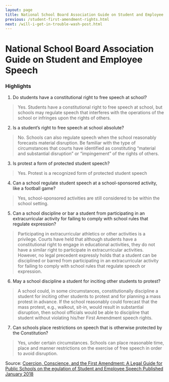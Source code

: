 ```yaml
---
layout: page
title: National School Board Association Guide on Student and Employee Speech
previous: /student-first-amendment-rights.html
next: /will-i-get-in-trouble-wash-post.html
---
```


National School Board Association Guide on Student and Employee Speech
======================
### Highlights

1. Do students have a constitutional right to free speech at school?
> Yes. Students have a constitutional right to free speech at school, but schools may regulate speech that interferes with the operations of the school or infringes upon the rights of others. 
					
2. Is a student’s right to free speech at school absolute?
> No. Schools can also regulate speech when the school reasonably forecasts material disruption. Be familiar with the type of circumstances that courts have identified as constituting “material and substantial disruption” or “impingement” of the rights of others. 
				
3. Is protest a form of protected student speech?
> Yes. Protest is a recognized form of protected student speech
				
4. Can a school regulate student speech at a school-sponsored activity, like a football game?
> Yes, school-sponsored activities are still considered to be within the school setting. 

5. Can a school discipline or bar a student from participating in an extracurricular activity for failing to comply with school rules that regulate expression?
> Participating in extracurricular athletics or other activities is a privilege. Courts have held that although students have a constitutional right to engage in educational activities, they do not have a similar right to participate in extracurricular activities. However, no legal precedent expressly holds that a student can be disciplined or barred from participating in an extracurricular activity for failing to comply with school rules that regulate speech or expression. 

6. May a school discipline a student for inciting other students to protest?
> A school could, in some circumstances, constitutionally discipline a student for inciting other students to protest and for planning a mass protest in advance. If the school reasonably could forecast that the mass protest, e.g., walkout, sit-in, would result in substantial disruption, then school officials would be able to discipline that student without violating his/her First Amendment speech rights. 

7. Can schools place restrictions on speech that is otherwise protected by the Constitution?
> Yes, under certain circumstances. Schools can place reasonable time, place and manner restrictions on the exercise of free speech in order to avoid disruption.

Source: [Coercion, Conscience, and the First Amendment: A Legal Guide for Public Schools on the egulation of Student and Employee Speech
Published January 2018](https://cdn-files.nsba.org/s3fs-public/reports/First_Amendment_Guide-2018.pdf?KgOvuu2Dp8KvWkiwF_I9hHhv4wsUROez)

